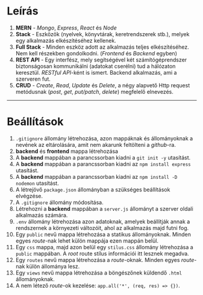 # Leírás

1. **MERN** - _Mongo_, _Express_, _React_ és _Node_
2. **Stack** - Eszközök (nyelvek, könyvtárak, keretrendszerek stb.), melyek egy alkalmazás elkészítéséhez kellenek.
3. **Full Stack** - Minden eszköz adott az alkalmazás teljes elkészítéséhez. Nem kell részekben gondolkodni. (_Frontend_ és _Backend_ egyben)
4. **REST API** - Egy interfész, mely segítségével két számítógéprendszer biztonságosan kommunikálni (adatokat cserélni) tud a hálózaton keresztül. _RESTful API_-ként is ismert. Backend alkalmazás, ami a szerveren fut.
5. **CRUD** - _Create_, _Read_, _Update_ és _Delete_, a négy alapvető Http request metódusnak (_post_, _get_, _put/patch_, _delete_) megfelelő elnevezés.

---

# Beállítások

1. `.gitignore` állomány létrehozása, azon mappáknak és állományoknak a nevének az eltárolására, amit nem akarunk feltölteni a _github_-ra.
2. **backend** és **frontend** mappa létrehozása
3. A **backend** mappában a parancssorban kiadni a `git init -y` utasítást.
4. A **backend** mappában a parancssorban kiadni az `npm install express` utasítást.
5. A **backend** mappában a parancssorban kiadni az `npm install -D nodemon` utasítást.
6. A létrejövő `package.json` állományban a szükséges beállítások elvégzése.
7. A `.gitignore` állomány módosítása.
8. Létrehozni a **backend** mappában a `server.js` állományt a szerver oldali alkalmazás számára.
9. `.env` állomány létrehozása azon adatoknak, amelyek beállítják annak a rendszernek a környezeti változóit, ahol az alkalmazás majd futni fog.
10. Egy `public` nevű mappa létrehozása a statikus állományoknak. Minden egyes _route_-nak lehet külön mappája ezen mappán belül.
11. Egy `css` mappa, majd azon belül egy `stilus.css` állomány létrehozása a `public` mappában. A _root_ route stílus információi itt lesznek megadva.
12. Egy `routes` nevű mappa létrehozása a _route_-oknak. Minden egyes _route_-nak külön állománya lesz.
13. Egy `views` nevű mappa létrehozása a böngészőnek küldendő `.html` állományoknak.
14. A nem létező _route_-ok kezelése: `app.all('*', (req, res) => {})`.
